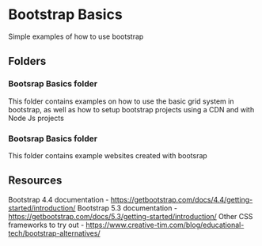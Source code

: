# Bootstrap Basics

Simple examples of how to use bootstrap

## Folders

### Bootsrap Basics folder

This folder contains examples on how to use the basic grid system in bootstrap, as well as how to setup bootstrap projects using a CDN and with Node Js projects

### Bootsrap Basics folder

This folder contains example websites created with bootsrap

## Resources

Bootstrap 4.4 documentation - https://getbootstrap.com/docs/4.4/getting-started/introduction/
Bootstrap 5.3 documentation - https://getbootstrap.com/docs/5.3/getting-started/introduction/
Other CSS frameworks to try out - https://www.creative-tim.com/blog/educational-tech/bootstrap-alternatives/
